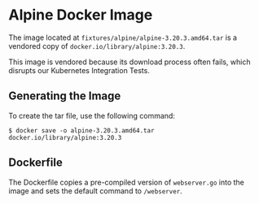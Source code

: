 # Alpine Docker Image

The image located at `fixtures/alpine/alpine-3.20.3.amd64.tar` is a vendored copy of `docker.io/library/alpine:3.20.3`.

This image is vendored because its download process often fails, which disrupts our Kubernetes Integration Tests.

## Generating the Image

To create the tar file, use the following command:

```
$ docker save -o alpine-3.20.3.amd64.tar docker.io/library/alpine:3.20.3
```

## Dockerfile

The Dockerfile copies a pre-compiled version of `webserver.go` into the image and sets the default command to `/webserver`.
